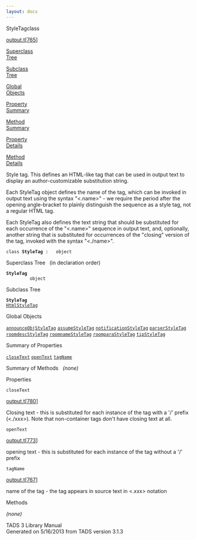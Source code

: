 ```yaml
---
layout: docs
---
```

<span class="title">StyleTag</span><span class="type">class</span>

[output.t](../file/output.t.html)\[[765](../source/output.t.html#765)\]

[Superclass  
Tree](#_SuperClassTree_)

[Subclass  
Tree](#_SubClassTree_)

[Global  
Objects](#_ObjectSummary_)

[Property  
Summary](#_PropSummary_)

[Method  
Summary](#_MethodSummary_)

[Property  
Details](#_Properties_)

[Method  
Details](#_Methods_)



Style tag. This defines an HTML-like tag that can be used in output text
to display an author-customizable substitution string.

Each StyleTag object defines the name of the tag, which can be invoked
in output text using the syntax "\<.name\>" - we require the period
after the opening angle-bracket to plainly distinguish the sequence as a
style tag, not a regular HTML tag.

Each StyleTag also defines the text string that should be substituted
for each occurrence of the "\<.name\>" sequence in output text, and,
optionally, another string that is substituted for occurrences of the
"closing" version of the tag, invoked with the syntax "\<./name\>".

`class `**`StyleTag`**` :   object`



<span id="_SuperClassTree_"></span>



<span class="hdln">Superclass Tree</span>   (in declaration order)



**`StyleTag`**  
`         object`  
<span id="_SubClassTree_"></span>



<span class="hdln">Subclass Tree</span>  



**`StyleTag`**  
[`HtmlStyleTag`](../object/HtmlStyleTag.html)  
<span id="_ObjectSummary_"></span>



<span class="hdln">Global Objects</span>  



[`announceObjStyleTag`](../object/announceObjStyleTag.html) [`assumeStyleTag`](../object/assumeStyleTag.html) [`notificationStyleTag`](../object/notificationStyleTag.html) [`parserStyleTag`](../object/parserStyleTag.html) [`roomdescStyleTag`](../object/roomdescStyleTag.html) [`roomnameStyleTag`](../object/roomnameStyleTag.html) [`roomparaStyleTag`](../object/roomparaStyleTag.html) [`tipStyleTag`](../object/tipStyleTag.html)
<span id="_PropSummary_"></span>



<span class="hdln">Summary of Properties</span>  



[`closeText`](#closeText) [`openText`](#openText) [`tagName`](#tagName)

<span id="_MethodSummary_"></span>



<span class="hdln">Summary of Methods</span>  
*(none)* <span id="_Properties_"></span>



<span class="hdln">Properties</span>  



<span id="closeText"></span>

`closeText`

[output.t](../file/output.t.html)\[[780](../source/output.t.html#780)\]



Closing text - this is substituted for each instance of the tag with a
'/' prefix (\<./xxx\>). Note that non-container tags don't have closing
text at all.



<span id="openText"></span>

`openText`

[output.t](../file/output.t.html)\[[773](../source/output.t.html#773)\]



opening text - this is substituted for each instance of the tag without
a '/' prefix



<span id="tagName"></span>

`tagName`

[output.t](../file/output.t.html)\[[767](../source/output.t.html#767)\]



name of the tag - the tag appears in source text in \<.xxx\> notation



<span id="_Methods_"></span>



<span class="hdln">Methods</span>  



*(none)*



TADS 3 Library Manual  
Generated on 5/16/2013 from TADS version 3.1.3


